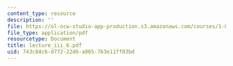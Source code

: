 ```yaml
---
content_type: resource
description: ''
file: https://ol-ocw-studio-app-production.s3.amazonaws.com/courses/1-033-mechanics-of-material-systems-an-energy-approach-fall-2003/743c84c6d77222d6a065763e11ff03bd_lecture_iii_6.pdf
file_type: application/pdf
resourcetype: Document
title: lecture_iii_6.pdf
uid: 743c84c6-d772-22d6-a065-763e11ff03bd
---
```

